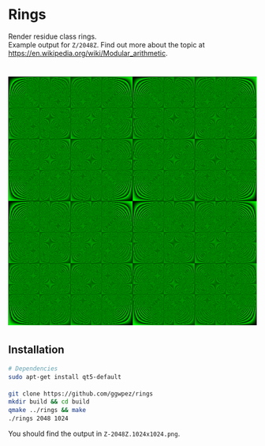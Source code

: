 # Rings

Render residue class rings.  
Example output for `Z/2048Z`. Find out more about the topic at https://en.wikipedia.org/wiki/Modular_arithmetic.  
<h1 align="center">
    <img src="imgs/Z-2048Z.1024x1024.png">
</h1>

## Installation

```sh
# Dependencies
sudo apt-get install qt5-default

git clone https://github.com/ggwpez/rings
mkdir build && cd build
qmake ../rings && make
./rings 2048 1024
```

You should find the output in `Z-2048Z.1024x1024.png`.  
